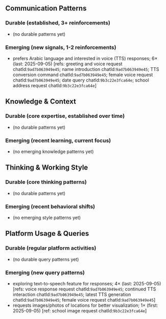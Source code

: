 ## Communication Patterns
### Durable (established, 3+ reinforcements)
- (no durable patterns yet)

### Emerging (new signals, 1-2 reinforcements)
- prefers Arabic language and interested in voice (TTS) responses; 6× (last: 2025-09-05) [refs: greeting and voice request chatId:`9ad7b063949e45`; name introduction chatId:`9ad7b063949e45`; TTS conversion command chatId:`9ad7b063949e45`; female voice request chatId:`9ad7b063949e45`; date query chatId:`9b3c22e3fca64e`; school address request chatId:`9b3c22e3fca64e`]

## Knowledge & Context
### Durable (core expertise, established over time)
- (no durable patterns yet)

### Emerging (recent learning, current focus)
- (no emerging knowledge patterns yet)

## Thinking & Working Style
### Durable (core thinking patterns)
- (no durable patterns yet)

### Emerging (recent behavioral shifts)
- (no emerging style patterns yet)

## Platform Usage & Queries
### Durable (regular platform activities)
- (no durable query patterns yet)

### Emerging (new query patterns)
- exploring text-to-speech feature for responses; 4× (last: 2025-09-05) [refs: voice response request chatId:`9ad7b063949e45`; continued TTS interaction chatId:`9ad7b063949e45`; latest TTS generation chatId:`9ad7b063949e45`; female voice request chatId:`9ad7b063949e45`]
- requests images/photos of locations for better visualization; 1× (first: 2025-09-05) [ref: school image request chatId:`9b3c22e3fca64e`]